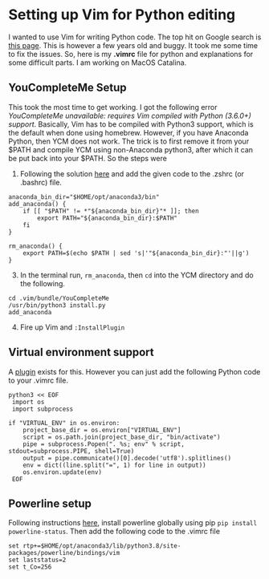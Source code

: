 ﻿# Setting up Vim for Python editing
I wanted to use Vim for writing Python code. The top hit on Google search is [this page](https://realpython.com/vim-and-python-a-match-made-in-heaven/). This is however a few years old and buggy. It took me some time to fix the issues. So, here is my **.vimrc** file for python and explanations for some difficult parts. I am working on MacOS Catalina.

## YouCompleteMe Setup
This took the most time to get working. I got the following error *YouCompleteMe unavailable: requires Vim compiled with Python (3.6.0+) support*. Basically, Vim has to be compiled with Python3 support, which is the default when done using homebrew. However, if you have Anaconda Python, then YCM does not work. The trick is to first remove it from your $PATH and compile YCM using non-Anaconda python3, after which it can be put back into your $PATH. So the steps were

1. Following the solution [here](https://www.reddit.com/r/vim/comments/5m7snu/i_installed_anaconda_and_it_broke_my_vim_i_think/dc351ur/) and add the given code to the .zshrc (or .bashrc) file.

```
anaconda_bin_dir="$HOME/opt/anaconda3/bin"
add_anaconda() {
    if [[ "$PATH" != *"${anaconda_bin_dir}"* ]]; then
        export PATH="${anaconda_bin_dir}:$PATH"
    fi
}
 
rm_anaconda() {
    export PATH=$(echo $PATH | sed 's|'"${anaconda_bin_dir}:"'||g')
}
```

3. In the terminal run, `rm_anaconda`, then `cd` into the YCM directory and do the following.

```
cd .vim/bundle/YouCompleteMe
/usr/bin/python3 install.py
add_anaconda
```

4. Fire up Vim and `:InstallPlugin`

## Virtual environment support
A [plugin](https://dev.to/sansyrox/vim-python-virtualenv-a-plugin-to-manage-virtual-environments-in-python-54c) exists for this. However you can just add the following Python code to your .vimrc file.

```
python3 << EOF
 import os
 import subprocess

if "VIRTUAL_ENV" in os.environ:
    project_base_dir = os.environ["VIRTUAL_ENV"]
    script = os.path.join(project_base_dir, "bin/activate")
    pipe = subprocess.Popen(". %s; env" % script, stdout=subprocess.PIPE, shell=True)
    output = pipe.communicate()[0].decode('utf8').splitlines()
    env = dict((line.split("=", 1) for line in output))
    os.environ.update(env)
 EOF
 ```

## Powerline setup
Following instructions [here](https://medium.com/@ITZDERR/how-to-install-powerline-to-pimp-your-bash-prompt-for-mac-9b82b03b1c02), install powerline globally using pip `pip install powerline-status`. Then add the following code to the .vimrc file

```
set rtp+=$HOME/opt/anaconda3/lib/python3.8/site-packages/powerline/bindings/vim
set laststatus=2  
set t_Co=256
```

